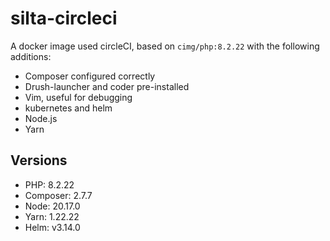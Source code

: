 # silta-circleci
A docker image used circleCI, based on `cimg/php:8.2.22` with the following additions:

- Composer configured correctly
- Drush-launcher and coder pre-installed
- Vim, useful for debugging
- kubernetes and helm
- Node.js
- Yarn

## Versions
- PHP: 8.2.22
- Composer: 2.7.7
- Node: 20.17.0
- Yarn: 1.22.22
- Helm: v3.14.0
